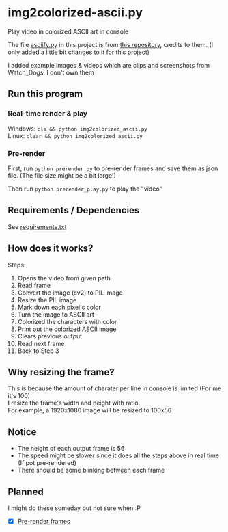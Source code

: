 # img2colorized-ascii.py

Play video in colorized ASCII art in console

The file [asciify.py][file_asciify.py] in this project is from [this repository][github_asciify], credits to them. (I only added a little bit changes to it for this project)

I added example images & videos which are clips and screenshots from Watch_Dogs. I don't own them

## Run this program

### Real-time render & play

Windows: `cls && python img2colorized_ascii.py` <br>
Linux: `clear && python img2colorized_ascii.py`

### Pre-render

First, run `python prerender.py` to pre-render frames and save them as json file. (The file size might be a bit large!)

Then run `python prerender_play.py` to play the "video"

## Requirements / Dependencies

See [requirements.txt][file_requirements]

## How does it works?

Steps:

1) Opens the video from given path
2) Read frame
3) Convert the image (cv2) to PIL image
4) Resize the PIL image
5) Mark down each pixel's color
6) Turn the image to ASCII art
7) Colorized the characters with color
8) Print out the colorized ASCII image
9) Clears previous output
10) Read next frame
11) Back to Step 3

## Why resizing the frame?

This is because the amount of charater per line in console is limited (For me it's 100) <br>
I resize the frame's width and height with ratio. <br>
For example, a 1920x1080 image will be resized to 100x56

## Notice

* The height of each output frame is 56
* The speed might be slower since it does all the steps above in real time (If pot pre-rendered)
* There should be some blinking between each frame

## Planned

I might do these someday but not sure when :P

- [x] [Pre-render frames][file_prerender]

[file_prerender]: ./prerender.py
[file_main_py_file]: ./img2colorized_ascii.py
[file_asciify.py]: ./asciify.py
[file_requirements]: ./requirements.txt
[github_asciify]: https://github.com/RameshAditya/asciify